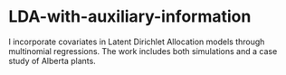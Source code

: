 # LDA-with-auxiliary-information
I incorporate covariates in Latent Dirichlet Allocation models through multinomial regressions.
The work includes both simulations and a case study of Alberta plants.
